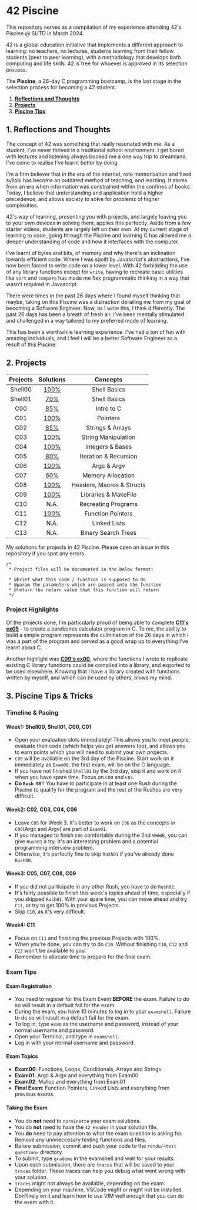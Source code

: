 # 42 Piscine

This repository serves as a compilation of my experience attending 42's Piscine @ SUTD in March 2024.

42 is a global education initiative that implements a different approach to learning: no teachers, no lectures, students learning from their fellow students (peer to peer learning), with a methodology that develops both computing and life skills. 42 is free for whoever is approved in its selection process.

The **Piscine**, a 26-day C programming bootcamp, is the last stage in the selection process for becoming a 42 student.

1. [**Reflections and Thoughts**](#1-reflections-and-thoughts)
2. [**Projects**](#2-projects)
3. [**Piscine Tips**](#3-piscine-tips--tricks)

## 1. Reflections and Thoughts

The concept of 42 was something that really resonated with me. As a student, I've never thrived in a traditional school environment. I get bored with lectures and listening always booked me a one way trip to dreamland. I've come to realise I've learnt better by doing.

I'm a firm believer that in the era of the internet, rote memorisation and fixed syllabi has become an outdated method of teaching, and learning. It stems from an era when information was constrained within the confines of books. Today, I believe that understanding and application hold a higher precedence; and allows society to solve for problems of higher complexities.

42's way of learning, presenting you with projects, and largely leaving you to your own devices in solving them, applies this perfectly. Aside from a few starter videos, students are largely left on their own. At my current stage of learning to code, going through the Piscine and learning C has allowed me a deeper understanding of code and how it interfaces with the computer.

I've learnt of bytes and bits, of memory and why there's an inclination towards efficient code. Where I was spoilt by Javascript's abstractions, I've now been forced to write code on a lower level. With 42 forbidding the use of any library functions except for `write`, having to recreate basic utilities like `sort` and `compare` has made me flex programmatic thinking in a way that wasn't required in Javascript.

There were times in the past 26 days where I found myself thinking that maybe, taking on this Piscine was a distraction derailing me from my goal of becoming a Software Engineer. Now, as I write this, I think differently. The past 26 days has been a breath of fresh air. I've been mentally stimulated and challenged in a way tailored to my preferred mode of learning.

This has been a worthwhile learning experience. I've had a ton of fun with amazing individuals, and I feel I will be a better Software Engineer as a result of this Piscine.

## 2. Projects

| Projects |             Solutions             |         Concepts          |
| :------: | :-------------------------------: | :-----------------------: |
| Shell00  | [100%](./shell-projects/shell00/) |       Shell Basics        |
| Shell01  | [70%](./shell-projects/shell01/)  |       Shell Basics        |
|   C00    |     [85%](./c-projects/c00/)      |        Intro to C         |
|   C01    |     [100%](./c-projects/c01/)     |         Pointers          |
|   C02    |     [85%](./c-projects/c02/)      |     Strings & Arrays      |
|   C03    |     [100%](./c-projects/c03/)     |    String Manipulation    |
|   C04    |     [100%](./c-projects/c04/)     |     Integers & Bases      |
|   C05    |     [80%](./c-projects/c05/)      |   Iteration & Recursion   |
|   C06    |     [100%](./c-projects/c06/)     |        Argc & Argv        |
|   C07    |     [60%](./c-projects/c07/)      |     Memory Allocation     |
|   C08    |     [100%](./c-projects/c08/)     | Headers, Macros & Structs |
|   C09    |     [100%](./c-projects/c09/)     |   Libraries & MakeFile    |
|   C10    |               N.A.                |    Recreating Programs    |
|   C11    |     [100%](./c-projects/c11/)     |     Function Pointers     |
|   C12    |               N.A.                |       Linked Lists        |
|   C13    |               N.A.                |    Binary Search Trees    |

My solutions for projects in 42 Piscine. Please open an issue in this repository if you spot any errors.

```
/*
 * Project files will be documented in the below format:

 * @brief what this code / function is supposed to do
 * @param the parameters which are passed into the function
 * @return the return value that this function will return
 */
```

### **Project Highlights**

Of the projects done, I'm particularly proud of being able to complete [**C11's ex05**](./c-projects/c11/ex05/) - to create a barebones calculator program in C. To me, the ability to build a simple program represents the culmination of the 26 days in which I was a part of the program and served as a good wrap up to everything I've learnt about C.

Another highlight was [**C09's ex00**](./c-projects/c09/ex00/), where the functions I wrote to replicate existing C library functions could be compiled into a library, and exported to be used elsewhere. Knowing that I have a library created with functions written by myself, and which can be used by others, blows my mind.

## 3. Piscine Tips & Tricks

### **Timeline & Pacing**

#### **Week1:** Shell00, Shell01, C00, C01

- Open your evaluation slots immediately! This allows you to meet people, evaluate their code (which helps you get answers too), and allows you to earn points which you will need to submit your own projects.
- `C00` will be available on the 3rd day of the Piscine. Start work on it immediately as `Exam00`, the first exam, will be on the C language.
- If you have not finished `Shell01` by the 3rd day, skip it and work on it when you have spare time. Focus on `C00` and `C01`.
- **Do `Rush 00`**!! You have to participate in at least one Rush during the Piscine to qualify for the program and the rest of the Rushes are very difficult.

#### **Week2:** C02, C03, C04, C06

- Leave `C05` for Week 3. It's better to work on `C06` as the concepts in `C06`(Argc and Argv) are part of `Exam01`.
- If you managed to finish `C06` comfortably during the 2nd week, you can give `Rush01` a try. It's an interesting problem and a potential programming interview problem.
- Otherwise, it's perfectly fine to skip `Rush01` if you've already done `Rush00`.

#### **Week3:** C05, C07, C08, C09

- If you did not participate in any other Rush, you have to do `Rush02`.
- It's fairly possible to finish this week's topics ahead of time, especially if you skipped `Rush01`. With your spare time, you can move ahead and try `C11`, or try to get 100% in previous Projects.
- Skip `C10`, as it's very difficult.

#### **Week4:** C11

- Focus on `C11` and finishing the previous Projects with 100%.
- When you're done, you can try to do `C10`. Without finishing `C10`, `C12` and `C13` won't be available to you.
- Remember to allocate time to prepare for the final exam.

### **Exam Tips**

#### **Exam Registration**

- You need to register for the Exam Event **BEFORE** the exam. Failure to do so will result in a default fail for the exam.
- During the exam, you have 10 minutes to log in to your `examshell`. Failure to do so will result in a default fail for the exam.
- To log in, type `exam` as the username and password, instead of your normal username and password.
- Open your Terminal, and type in `examshell`.
- Log in with your normal username and password.

#### **Exam Topics**

- **Exam00**: Functions, Loops, Conditionals, Arrays and Strings
- **Exam01**: Argc & Argv and everything from Exam00
- **Exam02**: Malloc and everything from Exam01
- **Final Exam**: Function Pointers, Linked Lists and everything from previous exams.

#### **Taking the Exam**

- You do **not** need to `norminette` your exam solutions.
- You do **not** need to have the `42 Header` in your solution file.
- You **do** need to pay attention to what the exam question is asking for. Remove any unnneccesary testing functions and files.
- Before submission, commit and push your code to the `rendu/<test question>` directory.
- To submit, type `grademe` in the examshell and wait for your results.
- Upon each submission, there are `traces` that will be saved to your `traces` folder. These traces can help you debug what went wrong with your solution.
- `traces` might not always be available, depending on the exam.
- Depending on your machine, VSCode might or might not be installed. Don't rely on it and learn how to use VIM well enough that you can do the exam with it.
